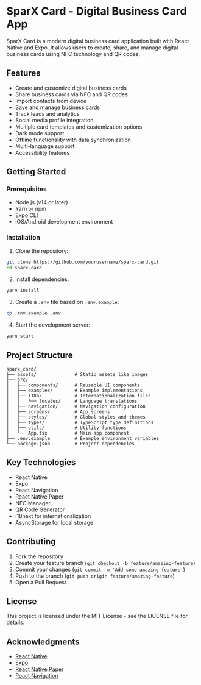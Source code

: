# SparX Card - Digital Business Card App

SparX Card is a modern digital business card application built with React Native and Expo. It allows users to create, share, and manage digital business cards using NFC technology and QR codes.

## Features

- Create and customize digital business cards
- Share business cards via NFC and QR codes
- Import contacts from device
- Save and manage business cards
- Track leads and analytics
- Social media profile integration
- Multiple card templates and customization options
- Dark mode support
- Offline functionality with data synchronization
- Multi-language support
- Accessibility features

## Getting Started

### Prerequisites

- Node.js (v14 or later)
- Yarn or npm
- Expo CLI
- iOS/Android development environment

### Installation

1. Clone the repository:
```bash
git clone https://github.com/yourusername/sparx-card.git
cd sparx-card
```

2. Install dependencies:
```bash
yarn install
```

3. Create a `.env` file based on `.env.example`:
```bash
cp .env.example .env
```

4. Start the development server:
```bash
yarn start
```

## Project Structure

```
sparx_card/
├── assets/              # Static assets like images
├── src/
│   ├── components/      # Reusable UI components
│   ├── examples/        # Example implementations
│   ├── i18n/            # Internationalization files
│   │   └── locales/     # Language translations
│   ├── navigation/      # Navigation configuration
│   ├── screens/         # App screens
│   ├── styles/          # Global styles and themes
│   ├── types/           # TypeScript type definitions
│   ├── utils/           # Utility functions
│   └── App.tsx          # Main app component
├── .env.example         # Example environment variables
└── package.json         # Project dependencies
```

## Key Technologies

- React Native
- Expo
- React Navigation
- React Native Paper
- NFC Manager
- QR Code Generator
- i18next for internationalization
- AsyncStorage for local storage

## Contributing

1. Fork the repository
2. Create your feature branch (`git checkout -b feature/amazing-feature`)
3. Commit your changes (`git commit -m 'Add some amazing feature'`)
4. Push to the branch (`git push origin feature/amazing-feature`)
5. Open a Pull Request

## License

This project is licensed under the MIT License - see the LICENSE file for details.

## Acknowledgments

- [React Native](https://reactnative.dev/)
- [Expo](https://expo.dev/)
- [React Native Paper](https://callstack.github.io/react-native-paper/)
- [React Navigation](https://reactnavigation.org/)